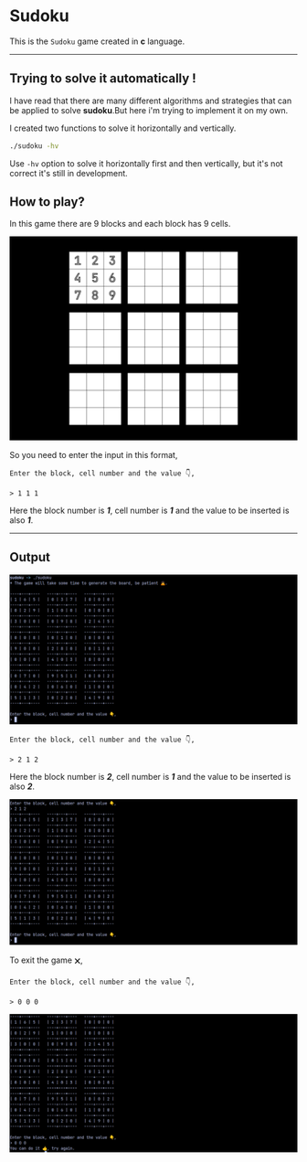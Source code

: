 # Sudoku

This is the `Sudoku` game created in **c** language.

---

## Trying to solve it automatically !

I have read that there are many different algorithms and strategies that can be applied to solve **sudoku**.But here i'm trying to implement it on my own.

I created two functions to solve it horizontally and vertically.

```bash
./sudoku -hv
```

Use `-hv` option to solve it horizontally first and then vertically, but it's not correct it's still in development.

## How to play?

In this game there are 9 blocks and each block has 9 cells.

![Game board](images/gameBoard.png)

So you need to enter the input in this format,

`Enter the block, cell number and the value 👇,`

`> 1 1 1`

Here the block number is **_1_**, cell number is **_1_** and the value to be inserted is also **_1_**.

---

## Output

![Generated game board](images/generatedBoard.png)

`Enter the block, cell number and the value 👇,`

`> 2 1 2`

Here the block number is **_2_**, cell number is **_1_** and the value to be inserted is also **_2_**.

![Game play](images/gamePlay.png)

To exit the game 🗙,

`Enter the block, cell number and the value 👇,`

`> 0 0 0`

![Exit game](images/exitGame.png)

